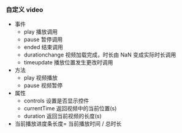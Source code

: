 ### 自定义 video
- 事件
  - play 播放调用
  - pause 暂停调用
  - ended 结束调用
  - durationchange 视频加载完成，时长由 NaN 变成实际时长调用
  - timeupdate 播放位置发生更改时调用
- 方法
  - play 视频播放
  - pause 视频暂停
- 属性
  - controls 设置是否显示控件
  - currentTime 返回视频中的当前位置(s)
  - duration 返回当前视频的长度(s)
- 当前播放进度条长度= 当前播放时间 / 总时长 